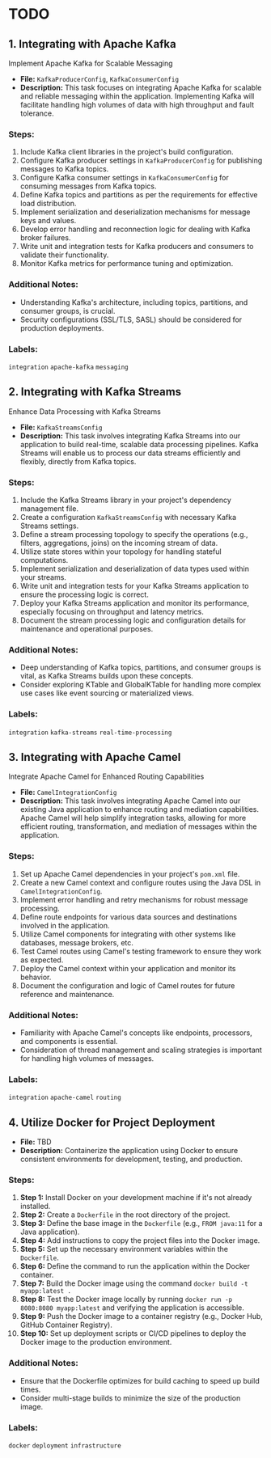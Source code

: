 # TODO

## 1. Integrating with Apache Kafka

Implement Apache Kafka for Scalable Messaging

- **File:** `KafkaProducerConfig`, `KafkaConsumerConfig`
- **Description:** This task focuses on integrating Apache Kafka for scalable and reliable messaging within the 
application. Implementing Kafka will facilitate handling high volumes of data with high throughput and fault tolerance.

### Steps:

1. Include Kafka client libraries in the project's build configuration.
2. Configure Kafka producer settings in `KafkaProducerConfig` for publishing messages to Kafka topics.
3. Configure Kafka consumer settings in `KafkaConsumerConfig` for consuming messages from Kafka topics.
4. Define Kafka topics and partitions as per the requirements for effective load distribution.
5. Implement serialization and deserialization mechanisms for message keys and values.
6. Develop error handling and reconnection logic for dealing with Kafka broker failures.
7. Write unit and integration tests for Kafka producers and consumers to validate their functionality.
8. Monitor Kafka metrics for performance tuning and optimization.

### Additional Notes:
- Understanding Kafka's architecture, including topics, partitions, and consumer groups, is crucial.
- Security configurations (SSL/TLS, SASL) should be considered for production deployments.

### Labels:
`integration` `apache-kafka` `messaging`

## 2. Integrating with Kafka Streams

Enhance Data Processing with Kafka Streams

- **File:** `KafkaStreamsConfig`
- **Description:** This task involves integrating Kafka Streams into our application to build real-time, scalable data 
processing pipelines. Kafka Streams will enable us to process our data streams efficiently and flexibly, directly from 
Kafka topics.

### Steps:

1. Include the Kafka Streams library in your project's dependency management file.
2. Create a configuration `KafkaStreamsConfig` with necessary Kafka Streams settings.
3. Define a stream processing topology to specify the operations (e.g., filters, aggregations, joins) on the incoming stream of data.
4. Utilize state stores within your topology for handling stateful computations.
5. Implement serialization and deserialization of data types used within your streams.
6. Write unit and integration tests for your Kafka Streams application to ensure the processing logic is correct.
7. Deploy your Kafka Streams application and monitor its performance, especially focusing on throughput and latency metrics.
8. Document the stream processing logic and configuration details for maintenance and operational purposes.

### Additional Notes:

- Deep understanding of Kafka topics, partitions, and consumer groups is vital, as Kafka Streams builds upon these concepts.
- Consider exploring KTable and GlobalKTable for handling more complex use cases like event sourcing or materialized views.

### Labels:
`integration` `kafka-streams` `real-time-processing`

## 3. Integrating with Apache Camel

Integrate Apache Camel for Enhanced Routing Capabilities

- **File:** `CamelIntegrationConfig`
- **Description:** This task involves integrating Apache Camel into our existing Java application to enhance routing 
and mediation capabilities. Apache Camel will help simplify integration tasks, allowing for more efficient routing, 
transformation, and mediation of messages within the application.

### Steps:
1. Set up Apache Camel dependencies in your project's `pom.xml` file.
2. Create a new Camel context and configure routes using the Java DSL in `CamelIntegrationConfig`.
3. Implement error handling and retry mechanisms for robust message processing.
4. Define route endpoints for various data sources and destinations involved in the application.
5. Utilize Camel components for integrating with other systems like databases, message brokers, etc.
6. Test Camel routes using Camel's testing framework to ensure they work as expected.
7. Deploy the Camel context within your application and monitor its behavior.
8. Document the configuration and logic of Camel routes for future reference and maintenance.

### Additional Notes:

- Familiarity with Apache Camel's concepts like endpoints, processors, and components is essential.
- Consideration of thread management and scaling strategies is important for handling high volumes of messages.

### Labels:
`integration` `apache-camel` `routing`

## 4. Utilize Docker for Project Deployment

- **File:** TBD
- **Description:** Containerize the application using Docker to ensure consistent environments for development, 
testing, and production.

### Steps:
1. **Step 1:** Install Docker on your development machine if it's not already installed.
2. **Step 2:** Create a `Dockerfile` in the root directory of the project.
3. **Step 3:** Define the base image in the `Dockerfile` (e.g., `FROM java:11` for a Java application).
4. **Step 4:** Add instructions to copy the project files into the Docker image.
5. **Step 5:** Set up the necessary environment variables within the `Dockerfile`.
6. **Step 6:** Define the command to run the application within the Docker container.
7. **Step 7:** Build the Docker image using the command `docker build -t myapp:latest .`
8. **Step 8:** Test the Docker image locally by running `docker run -p 8080:8080 myapp:latest` and verifying the application is accessible.
9. **Step 9:** Push the Docker image to a container registry (e.g., Docker Hub, GitHub Container Registry).
10. **Step 10:** Set up deployment scripts or CI/CD pipelines to deploy the Docker image to the production environment.

### Additional Notes:
- Ensure that the Dockerfile optimizes for build caching to speed up build times.
- Consider multi-stage builds to minimize the size of the production image.

### Labels:
`docker` `deployment` `infrastructure`

